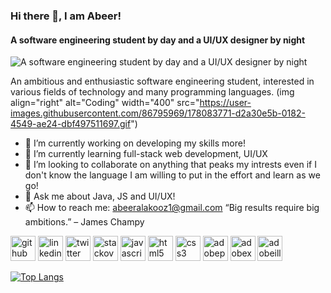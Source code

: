 ### Hi there 👋, I am Abeer!
#### A software engineering student by day and a UI/UX designer by night
![A software engineering student by day and a UI/UX designer by night](https://user-images.githubusercontent.com/86795969/178082529-19b79def-7c57-49f3-a1e9-15f69bfa7372.png) 

An ambitious and enthusiastic software engineering student, interested in various fields of technology and many programming languages. 
(img align="right" alt="Coding" width="400" src="https://user-images.githubusercontent.com/86795969/178083771-d2a30e5b-0182-4549-ae24-dbf497511697.gif")

- 🔭 I’m currently working on developing my skills more! 
- 🌱 I’m currently learning full-stack web development, UI/UX 
- 👯 I’m looking to collaborate on anything that peaks my intrests even if I don't know the language I am willing to put in the effort and learn as we go! 
- 💬 Ask me about Java, JS and UI/UX!  
- 📫 How to reach me: abeeralakooz1@gmail.com 
“Big results require big ambitions.” – James Champy

[<img src='https://cdn.jsdelivr.net/npm/simple-icons@3.0.1/icons/github.svg' alt='github' height='40'>](https://github.com/abeermirai)  [<img src='https://cdn.jsdelivr.net/npm/simple-icons@3.0.1/icons/linkedin.svg' alt='linkedin' height='40'>](https://www.linkedin.com/in/abeer-alakooz-b69312217/)  [<img src='https://cdn.jsdelivr.net/npm/simple-icons@3.0.1/icons/twitter.svg' alt='twitter' height='40'>](https://twitter.com/abesmirai)  [<img src='https://cdn.jsdelivr.net/npm/simple-icons@3.0.1/icons/stackoverflow.svg' alt='stackoverflow' height='40'>](https://stackoverflow.com/users/19507108)  [<img src='https://cdn.jsdelivr.net/npm/simple-icons@3.0.1/icons/javascript.svg' alt='javascript' height='40'>](1)  [<img src='https://cdn.jsdelivr.net/npm/simple-icons@3.0.1/icons/html5.svg' alt='html5' height='40'>](1)  [<img src='https://cdn.jsdelivr.net/npm/simple-icons@3.0.1/icons/css3.svg' alt='css3' height='40'>](1)  [<img src='https://cdn.jsdelivr.net/npm/simple-icons@3.0.1/icons/adobephotoshop.svg' alt='adobephotoshop' height='40'>](1)  [<img src='https://cdn.jsdelivr.net/npm/simple-icons@3.0.1/icons/adobexd.svg' alt='adobexd' height='40'>](1)  [<img src='https://cdn.jsdelivr.net/npm/simple-icons@3.0.1/icons/adobeillustrator.svg' alt='adobeillustrator' height='40'>](1)  

[![Top Langs](https://github-readme-stats.vercel.app/api/top-langs/?username=abeermirai)](https://github.com/anuraghazra/github-readme-stats)

